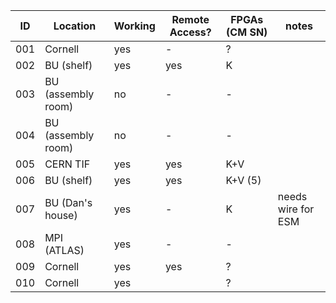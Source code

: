 | ID  | Location                   | Working | Remote Access? | FPGAs (CM SN)     | notes |
| --- | --- | --- | --- |--- | --- |
| 001 | Cornell                    | yes | -             |?  | |
| 002 | BU (shelf)                 | yes | yes           | K       | |
| 003 | BU (assembly room)         | no | -             | -       | |
| 004 | BU (assembly room)         | no | -             | -       | |
| 005 | CERN TIF                   | yes| yes             | K+V       | |
| 006 | BU (shelf)                 | yes| yes            | K+V (5) | |
| 007 | BU (Dan's house)           | yes| -              | K        | needs wire for ESM |
| 008 | MPI (ATLAS)                | yes| -            | -       | |
| 009 | Cornell                    | yes| yes              | ?       | |
| 010 | Cornell                    | yes|             |  ?| |
